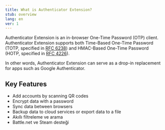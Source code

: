 ```yaml
---
title: What is Authenticator Extension?
stub: overview
lang: en
ver: 1
---
```


Authenticator Extension is an in-browser One-Time Password (OTP) client. Authenticator Extension supports both Time-Based One-Time Password (TOTP, specified in [RFC 6238](https://tools.ietf.org/html/rfc6238)) and HMAC-Based One-Time Password (HOTP, specified in [RFC 4226](https://tools.ietf.org/html/rfc4226)).

In other words, Authenticator Extension can serve as a drop-in replacement for apps such as Google Authenticator.

## Key Features

* Add accounts by scanning QR codes
* Encrypt data with a password
* Sync data between browsers
* Backup data to cloud services or export data to a file
* Akıllı filtreleme ve arama
* Battle.net ve Steam desteği